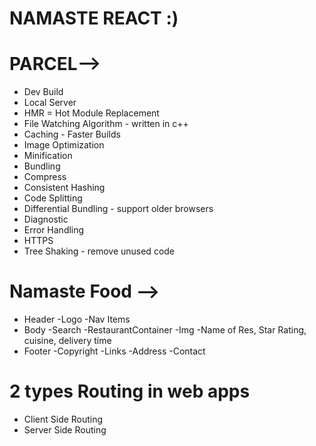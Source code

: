 # NAMASTE REACT :)

# PARCEL-->
- Dev Build
- Local Server
- HMR = Hot Module Replacement
- File Watching Algorithm - written in c++
- Caching - Faster Builds
- Image Optimization
- Minification
- Bundling
- Compress
- Consistent Hashing
- Code Splitting
- Differential Bundling - support older browsers 
- Diagnostic
- Error Handling
- HTTPS
- Tree Shaking - remove unused code

# Namaste Food -->
  - Header
    -Logo
    -Nav Items
  - Body
    -Search
    -RestaurantContainer
     -Img
     -Name of Res, Star Rating, cuisine, delivery time
  - Footer
    -Copyright
    -Links
    -Address
    -Contact

# 2 types Routing in web apps
  - Client Side Routing
  - Server Side Routing